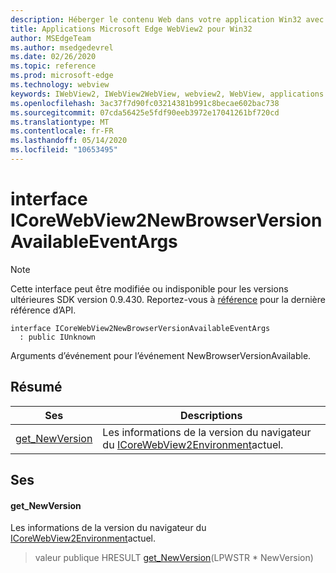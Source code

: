 ```yaml
---
description: Héberger le contenu Web dans votre application Win32 avec le contrôle Microsoft Edge WebView2
title: Applications Microsoft Edge WebView2 pour Win32
author: MSEdgeTeam
ms.author: msedgedevrel
ms.date: 02/26/2020
ms.topic: reference
ms.prod: microsoft-edge
ms.technology: webview
keywords: IWebView2, IWebView2WebView, webview2, WebView, applications Win32, Win32, Edge, ICoreWebView2, ICoreWebView2Host, contrôle de navigateur, html Edge
ms.openlocfilehash: 3ac37f7d90fc03214381b991c8becae602bac738
ms.sourcegitcommit: 07cda56425e5fdf90eeb3972e17041261bf720cd
ms.translationtype: MT
ms.contentlocale: fr-FR
ms.lasthandoff: 05/14/2020
ms.locfileid: "10653495"
---
```

# interface ICoreWebView2NewBrowserVersionAvailableEventArgs 

> [!NOTE]
> Cette interface peut être modifiée ou indisponible pour les versions ultérieures SDK version 0.9.430. Reportez-vous à [référence](../../../webview2-api-reference.md) pour la dernière référence d’API.

```
interface ICoreWebView2NewBrowserVersionAvailableEventArgs
  : public IUnknown
```

Arguments d’événement pour l’événement NewBrowserVersionAvailable.

## Résumé

 Ses                        | Descriptions
--------------------------------|---------------------------------------------
[get_NewVersion](#get_newversion) | Les informations de la version du navigateur du [ICoreWebView2Environment](ICoreWebView2Environment.md)actuel.

## Ses

#### get_NewVersion 

Les informations de la version du navigateur du [ICoreWebView2Environment](ICoreWebView2Environment.md)actuel.

> valeur publique HRESULT [get_NewVersion](#get_newversion)(LPWSTR * NewVersion)

